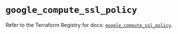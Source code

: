 # `google_compute_ssl_policy`

Refer to the Terraform Registry for docs: [`google_compute_ssl_policy`](https://registry.terraform.io/providers/hashicorp/google/5.13.0/docs/resources/compute_ssl_policy).
